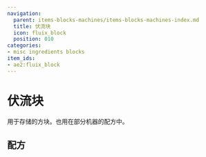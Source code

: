 ```yaml
---
navigation:
  parent: items-blocks-machines/items-blocks-machines-index.md
  title: 伏流块
  icon: fluix_block
  position: 010
categories:
- misc ingredients blocks
item_ids:
- ae2:fluix_block
---
```


# 伏流块

<BlockImage id="fluix_block" scale="8" />

用于存储<ItemLink id="fluix_crystal" />的方块。也用在部分机器的配方中。

## 配方

<RecipeFor id="fluix_block" />
